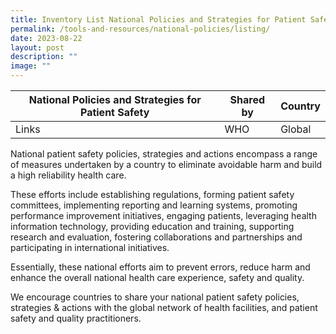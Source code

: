 ```yaml
---
title: Inventory List National Policies and Strategies for Patient Safety
permalink: /tools-and-resources/national-policies/listing/
date: 2023-08-22
layout: post
description: ""
image: ""
---
```

| National Policies and Strategies for Patient Safety | Shared by | Country |
| -------- | -------- | -------- |
| Links     | WHO    | Global     |

National patient safety policies, strategies and actions encompass a range of measures undertaken by a country to eliminate avoidable harm and build a high reliability health care.

These efforts include establishing regulations, forming patient safety committees, implementing reporting and learning systems, promoting performance improvement initiatives, engaging patients, leveraging health information technology, providing education and training, supporting research and evaluation, fostering collaborations and partnerships and participating in international initiatives.

Essentially, these national efforts aim to prevent errors, reduce harm and enhance the overall national health care experience, safety and quality.  

We encourage countries to share your national patient safety policies, strategies & actions with the global network of health facilities, and patient safety and quality practitioners.

